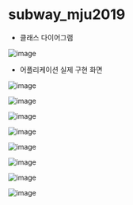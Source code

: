 # subway_mju2019

- 클래스 다이어그램

![image](https://user-images.githubusercontent.com/81948389/159164569-22f49960-f10f-4b8e-82ab-679eacedb584.png)


- 어플리케이션 실제 구현 화면

![image](https://user-images.githubusercontent.com/81948389/159164515-1a649367-817b-4e24-a5e4-4338deedab0d.png)

![image](https://user-images.githubusercontent.com/81948389/159164525-aea5495a-e577-4506-a1b4-61cbc8f2820a.png)

![image](https://user-images.githubusercontent.com/81948389/159164537-9249f693-47aa-4d97-b129-c5855d44401b.png)

![image](https://user-images.githubusercontent.com/81948389/159164546-43dcdff8-4f4c-46a4-91aa-269c55ac78b8.png)

![image](https://user-images.githubusercontent.com/81948389/159164548-cb33f771-591e-4c8b-bb65-e513afdd5a6d.png)

![image](https://user-images.githubusercontent.com/81948389/159164552-20eaabfa-8749-473b-bb03-c3dba632fe13.png)

![image](https://user-images.githubusercontent.com/81948389/159164554-322c495b-a87d-4634-ad1f-c0fa34204292.png)

![image](https://user-images.githubusercontent.com/81948389/159164559-ccf8f6d6-48b9-44e4-a16e-bf3cbb097317.png)

